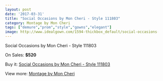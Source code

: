 ```yaml
---
layout: post
date: '2017-03-31'
title: "Social Occasions by Mon Cheri - Style 111803"
category: Montage by Mon Cheri
tags: ["demure","prom","style","gowns","elegant"]
image: http://www.idealgown.com/1594-thickbox_default/social-occasions-by-mon-cheri-style-111803.jpg
---
```

Social Occasions by Mon Cheri - Style 111803

On Sales: **$520**
<a href="https://www.idealgown.com/en/montage-by-mon-cheri/739-social-occasions-by-mon-cheri-style-111803.html"><amp-img layout="responsive" width="600" height="600" src="//www.idealgown.com/1594-thickbox_default/social-occasions-by-mon-cheri-style-111803.jpg" alt="Social Occasions by Mon Cheri - Style 111803 0" /></a>
<a href="https://www.idealgown.com/en/montage-by-mon-cheri/739-social-occasions-by-mon-cheri-style-111803.html"><amp-img layout="responsive" width="600" height="600" src="//www.idealgown.com/1595-thickbox_default/social-occasions-by-mon-cheri-style-111803.jpg" alt="Social Occasions by Mon Cheri - Style 111803 1" /></a>

Buy it: [Social Occasions by Mon Cheri - Style 111803](https://www.idealgown.com/en/montage-by-mon-cheri/739-social-occasions-by-mon-cheri-style-111803.html "Social Occasions by Mon Cheri - Style 111803")

View more: [Montage by Mon Cheri](https://www.idealgown.com/en/9-montage-by-mon-cheri "Montage by Mon Cheri")